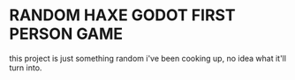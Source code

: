 # RANDOM HAXE GODOT FIRST PERSON GAME  

this project is just something random i've been cooking up, no idea what it'll turn into.